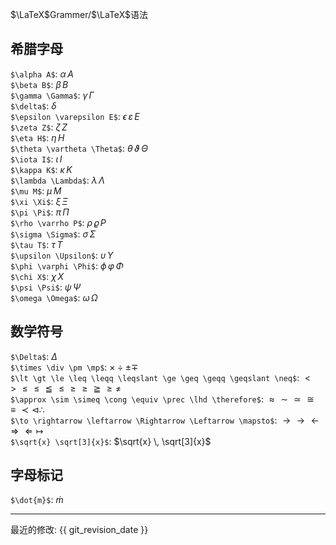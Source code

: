 $\LaTeX$Grammer/$\LaTeX$语法    

## 希腊字母
`$\alpha A$`: $\alpha  \, A$    
`$\beta B$`: $\beta \,  B$    
`$\gamma \Gamma$`: $\gamma \, \Gamma$    
`$\delta$`: $\delta$    
`$\epsilon \varepsilon E$`: $\epsilon \, \varepsilon \,  E$  
`$\zeta Z$`: $\zeta \,  Z$  
`$\eta H$`: $\eta  \, H$    
`$\theta \vartheta \Theta$`: $\theta \, \vartheta \, \Theta$  
`$\iota I$`: $\iota \,  I$  
`$\kappa K$`: $\kappa  \, K$    
`$\lambda \Lambda$`: $\lambda \, \Lambda$  
`$\mu M$`: $\mu \,  M$  
`$\xi \Xi$`: $\xi \, \Xi$  
`$\pi \Pi$`: $\pi \, \Pi$  
`$\rho \varrho P$`: $\rho \, \varrho \, P$    
`$\sigma \Sigma$`: $\sigma \, \Sigma$  
`$\tau T$`: $\tau \,  T$    
`$\upsilon \Upsilon$`: $\upsilon \,  \Upsilon$  
`$\phi \varphi \Phi$`: $\phi  \, \varphi  \, \Phi$  
`$\chi X$`: $\chi  \, X$    
`$\psi \Psi$`: $\psi  \, \Psi$  
`$\omega \Omega$`: $\omega  \, \Omega$  

## 数学符号
`$\Delta$`: $\Delta$    
`$\times \div \pm \mp$`: $\times \div \pm \mp$      
`$\lt \gt \le \leq \leqq \leqslant \ge \geq \geqq \geqslant \neq$`: $\lt \gt \le \leq \leqq \leqslant \ge \geq \geqq \geqslant \neq$    
`$\approx \sim \simeq \cong \equiv \prec \lhd \therefore$`: $\approx \sim \simeq \cong \equiv \prec \lhd \therefore$    
`$\to \rightarrow \leftarrow \Rightarrow \Leftarrow \mapsto$`: $\to \rightarrow \leftarrow \Rightarrow \Leftarrow \mapsto$      
`$\sqrt{x} \sqrt[3]{x}$`: $\sqrt{x} \, \sqrt[3]{x}$



## 字母标记
`$\dot{m}$`: $\dot{m}$      


-----

最近的修改: {{ git_revision_date }}